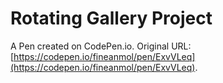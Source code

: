 # Rotating Gallery Project

A Pen created on CodePen.io. Original URL: [https://codepen.io/fineanmol/pen/ExvVLeq](https://codepen.io/fineanmol/pen/ExvVLeq).

